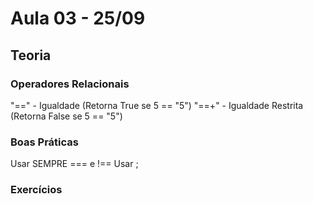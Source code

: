 # Aula 03 - 25/09

## Teoria
### Operadores Relacionais

"==" - Igualdade (Retorna True se 5 == "5")
"==+" - Igualdade Restrita (Retorna False se 5 == "5")

### Boas Práticas
Usar SEMPRE === e !==
Usar ;

### Exercícios


